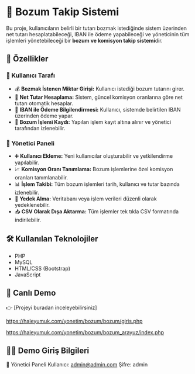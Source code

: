# 💱 Bozum Takip Sistemi

Bu proje, kullanıcıların belirli bir tutarı bozmak istediğinde sistem üzerinden net tutarı hesaplatabileceği, IBAN ile ödeme yapabileceği ve yöneticinin tüm işlemleri yönetebileceği bir **bozum ve komisyon takip sistemi**dir.

## 🔧 Özellikler

### 👤 Kullanıcı Tarafı
- 💰 **Bozmak İstenen Miktar Girişi:** Kullanıcı istediği bozum tutarını girer.
- 🔢 **Net Tutar Hesaplama:** Sistem, güncel komisyon oranlarına göre net tutarı otomatik hesaplar.
- 🏦 **IBAN ile Ödeme Bilgilendirmesi:** Kullanıcı, sistemde belirtilen IBAN üzerinden ödeme yapar.
- 🧾 **Bozum İşlemi Kaydı:** Yapılan işlem kayıt altına alınır ve yönetici tarafından izlenebilir.

### 🔐 Yönetici Paneli
- ➕ **Kullanıcı Ekleme:** Yeni kullanıcılar oluşturabilir ve yetkilendirme yapılabilir.
- 📈 **Komisyon Oranı Tanımlama:** Bozum işlemlerine özel komisyon oranları tanımlanabilir.
- 📊 **İşlem Takibi:** Tüm bozum işlemleri tarih, kullanıcı ve tutar bazında izlenebilir.
- 💾 **Yedek Alma:** Veritabanı veya işlem verileri düzenli olarak yedeklenebilir.
- 📥 **CSV Olarak Dışa Aktarma:** Tüm işlemler tek tıkla CSV formatında indirilebilir.

## 🛠️ Kullanılan Teknolojiler

- PHP 
- MySQL
- HTML/CSS (Bootstrap)
- JavaScript 

## 🔗 Canlı Demo

👉 [Projeyi buradan inceleyebilirsiniz]

https://haleyumuk.com/yonetim/bozum/bozum/giris.php

https://haleyumuk.com/yonetim/bozum/bozum_arayuz/index.php

## 👨‍💼 Demo Giriş Bilgileri 


🔐 Yönetici Paneli
Kullanıcı: admin@admin.com
Şifre: admin

